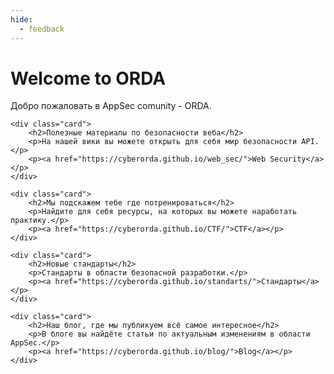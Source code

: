 ```yaml
---
hide:
  - feedback
---
```



# Welcome to ORDA

Добро пожаловать в AppSec comunity - ORDA.

<div class="grid cards">

    <div class="card">
        <h2>Полезные материалы по безопасности веба</h2>
        <p>На нашей вики вы можете открыть для себя мир безопасности API.</p>
        <p><a href="https://cyberorda.github.io/web_sec/">Web Security</a></p>
    </div>

    <div class="card">
        <h2>Мы подскажем тебе где потренироваться</h2>
        <p>Найдите для себя ресурсы, на которых вы можете наработать практику.</p>
        <p><a href="https://cyberorda.github.io/CTF/">CTF</a></p>
    </div>

    <div class="card">
        <h2>Новые стандарты</h2>
        <p>Стандарты в области безопасной разработки.</p>
        <p><a href="https://cyberorda.github.io/standarts/">Стандарты</a></p>
    </div>

    <div class="card">
        <h2>Наш блог, где мы публикуем всё самое интересное</h2>
        <p>В блоге вы найдёте статьи по актуальным изменениям в области AppSec.</p>
        <p><a href="https://cyberorda.github.io/blog/">Blog</a></p>
    </div>

</div>
